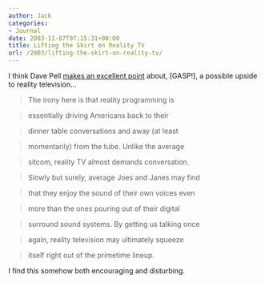 ```yaml
---
author: Jack
categories:
- Journal
date: 2003-11-07T07:15:31+00:00
title: Lifting the Skirt on Reality TV
url: /2003/lifting-the-skirt-on-reality-tv/
---
```


I think Dave Pell [makes an excellent point][1] about, [GASP!], a possible upside to reality television&#8230;
  


> The irony here is that reality programming is
  
> 
  
> essentially driving Americans back to their
  
> 
  
> dinner table conversations and away (at least
  
> 
  
> momentarily) from the tube. Unlike the average
  
> 
  
> sitcom, reality TV almost demands conversation.
  
> 
  
> Slowly but surely, average Joes and Janes may find
  
> 
  
> that they enjoy the sound of their own voices even
  
> 
  
> more than the ones pouring out of their digital
  
> 
  
> surround sound systems. By getting us talking once
  
> 
  
> again, reality television may ultimately squeeze
  
> 
  
> itself right out of the primetime lineup.

I find this somehow both encouraging and disturbing.

 [1]: http://www.nextdraft.com/points/media/real.html "Reality TV"